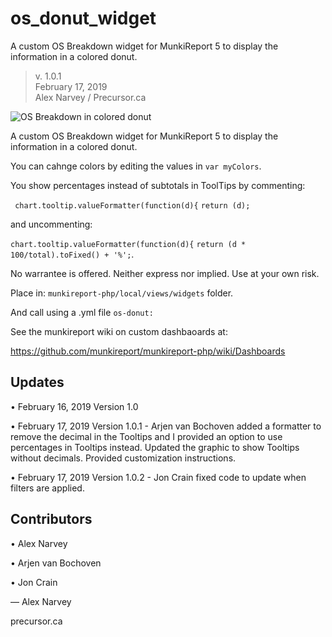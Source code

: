 # os_donut_widget
A custom OS Breakdown widget for MunkiReport 5 to display the information in a colored donut.

> v. 1.0.1  
> February 17, 2019  
> Alex Narvey / Precursor.ca

![OS Breakdown in colored donut](os_donut_widget.png)

A custom OS Breakdown widget for MunkiReport 5 to display the information in a colored donut.

You can cahnge colors by editing the values in ```var myColors```.

You show percentages instead of subtotals in ToolTips by commenting:

```	chart.tooltip.valueFormatter(function(d){```
```return (d);```

and uncommenting:

```chart.tooltip.valueFormatter(function(d){```
 ```return (d * 100/total).toFixed() + '%';```.

No warrantee is offered. Neither express nor implied. Use at your own risk.

Place in:
```munkireport-php/local/views/widgets``` folder.

And call using a .yml file ```os-donut:```

See the munkireport wiki on custom dashbaoards at: 

https://github.com/munkireport/munkireport-php/wiki/Dashboards

## Updates
• February 16, 2019 Version 1.0

• February 17, 2019 Version 1.0.1 - Arjen van Bochoven added a formatter to remove the decimal in the Tooltips and I provided an option to use percentages in Tooltips instead. Updated the graphic to show Tooltips without decimals. Provided customization instructions.

• February 17, 2019 Version 1.0.2 - Jon Crain fixed code to update when filters are applied.


## Contributors
• Alex Narvey

• Arjen van Bochoven

• Jon Crain

— Alex Narvey 

precursor.ca
